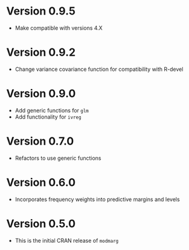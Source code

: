 # Version 0.9.5

* Make compatible with versions 4.X

# Version 0.9.2

* Change variance covariance function for compatibility with R-devel

# Version 0.9.0

* Add generic functions for `glm` 
* Add functionality for `ivreg`

# Version 0.7.0

* Refactors to use generic functions

# Version 0.6.0

* Incorporates frequency weights into predictive margins and levels

# Version 0.5.0

* This is the initial CRAN release of `modmarg`
